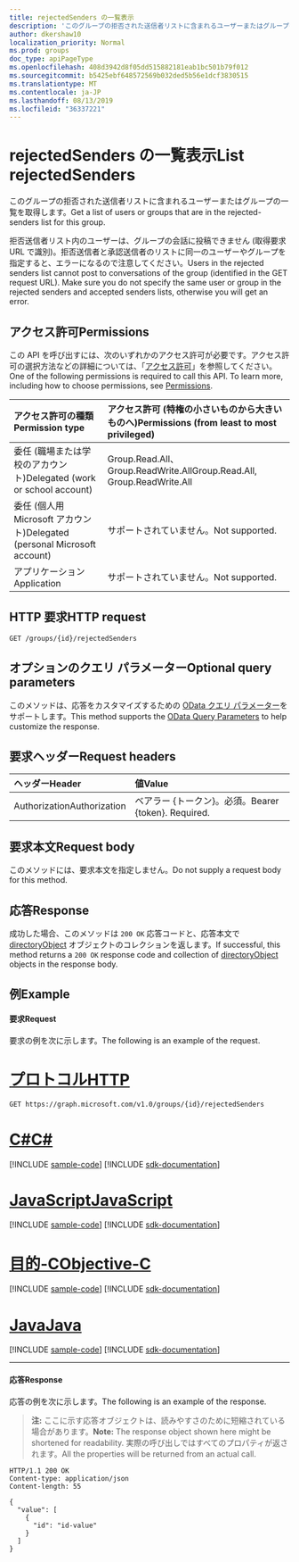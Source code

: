 ```yaml
---
title: rejectedSenders の一覧表示
description: 'このグループの拒否された送信者リストに含まれるユーザーまたはグループの一覧を取得します。 '
author: dkershaw10
localization_priority: Normal
ms.prod: groups
doc_type: apiPageType
ms.openlocfilehash: 408d3942d8f05dd515882181eab1bc501b79f012
ms.sourcegitcommit: b5425ebf648572569b032ded5b56e1dcf3830515
ms.translationtype: MT
ms.contentlocale: ja-JP
ms.lasthandoff: 08/13/2019
ms.locfileid: "36337221"
---
```

# <a name="list-rejectedsenders"></a><span data-ttu-id="28e82-103">rejectedSenders の一覧表示</span><span class="sxs-lookup"><span data-stu-id="28e82-103">List rejectedSenders</span></span>
<span data-ttu-id="28e82-104">このグループの拒否された送信者リストに含まれるユーザーまたはグループの一覧を取得します。</span><span class="sxs-lookup"><span data-stu-id="28e82-104">Get a list of users or groups that are in the rejected-senders list for this group.</span></span> 

<span data-ttu-id="28e82-p101">拒否送信者リスト内のユーザーは、グループの会話に投稿できません (取得要求 URL で識別)。拒否送信者と承認送信者のリストに同一のユーザーやグループを指定すると、エラーになるので注意してください。</span><span class="sxs-lookup"><span data-stu-id="28e82-p101">Users in the rejected senders list cannot post to conversations of the group (identified in the GET request URL). Make sure you do not specify the same user or group in the rejected senders and accepted senders lists, otherwise you will get an error.</span></span>

## <a name="permissions"></a><span data-ttu-id="28e82-107">アクセス許可</span><span class="sxs-lookup"><span data-stu-id="28e82-107">Permissions</span></span>
<span data-ttu-id="28e82-p102">この API を呼び出すには、次のいずれかのアクセス許可が必要です。アクセス許可の選択方法などの詳細については、「[アクセス許可](/graph/permissions-reference)」を参照してください。</span><span class="sxs-lookup"><span data-stu-id="28e82-p102">One of the following permissions is required to call this API. To learn more, including how to choose permissions, see [Permissions](/graph/permissions-reference).</span></span>

|<span data-ttu-id="28e82-110">アクセス許可の種類</span><span class="sxs-lookup"><span data-stu-id="28e82-110">Permission type</span></span>      | <span data-ttu-id="28e82-111">アクセス許可 (特権の小さいものから大きいものへ)</span><span class="sxs-lookup"><span data-stu-id="28e82-111">Permissions (from least to most privileged)</span></span>              |
|:--------------------|:---------------------------------------------------------|
|<span data-ttu-id="28e82-112">委任 (職場または学校のアカウント)</span><span class="sxs-lookup"><span data-stu-id="28e82-112">Delegated (work or school account)</span></span> | <span data-ttu-id="28e82-113">Group.Read.All、Group.ReadWrite.All</span><span class="sxs-lookup"><span data-stu-id="28e82-113">Group.Read.All, Group.ReadWrite.All</span></span>    |
|<span data-ttu-id="28e82-114">委任 (個人用 Microsoft アカウント)</span><span class="sxs-lookup"><span data-stu-id="28e82-114">Delegated (personal Microsoft account)</span></span> | <span data-ttu-id="28e82-115">サポートされていません。</span><span class="sxs-lookup"><span data-stu-id="28e82-115">Not supported.</span></span>    |
|<span data-ttu-id="28e82-116">アプリケーション</span><span class="sxs-lookup"><span data-stu-id="28e82-116">Application</span></span> | <span data-ttu-id="28e82-117">サポートされていません。</span><span class="sxs-lookup"><span data-stu-id="28e82-117">Not supported.</span></span> |

## <a name="http-request"></a><span data-ttu-id="28e82-118">HTTP 要求</span><span class="sxs-lookup"><span data-stu-id="28e82-118">HTTP request</span></span>
<!-- { "blockType": "ignored" } -->
```http
GET /groups/{id}/rejectedSenders
```
## <a name="optional-query-parameters"></a><span data-ttu-id="28e82-119">オプションのクエリ パラメーター</span><span class="sxs-lookup"><span data-stu-id="28e82-119">Optional query parameters</span></span>
<span data-ttu-id="28e82-120">このメソッドは、応答をカスタマイズするための [OData クエリ パラメーター](/graph/query-parameters)をサポートします。</span><span class="sxs-lookup"><span data-stu-id="28e82-120">This method supports the [OData Query Parameters](/graph/query-parameters) to help customize the response.</span></span>

## <a name="request-headers"></a><span data-ttu-id="28e82-121">要求ヘッダー</span><span class="sxs-lookup"><span data-stu-id="28e82-121">Request headers</span></span>
| <span data-ttu-id="28e82-122">ヘッダー</span><span class="sxs-lookup"><span data-stu-id="28e82-122">Header</span></span>       | <span data-ttu-id="28e82-123">値</span><span class="sxs-lookup"><span data-stu-id="28e82-123">Value</span></span> |
|:---------------|:--------|
| <span data-ttu-id="28e82-124">Authorization</span><span class="sxs-lookup"><span data-stu-id="28e82-124">Authorization</span></span>  | <span data-ttu-id="28e82-p103">ベアラー {トークン}。必須。</span><span class="sxs-lookup"><span data-stu-id="28e82-p103">Bearer {token}. Required.</span></span>  |

## <a name="request-body"></a><span data-ttu-id="28e82-127">要求本文</span><span class="sxs-lookup"><span data-stu-id="28e82-127">Request body</span></span>
<span data-ttu-id="28e82-128">このメソッドには、要求本文を指定しません。</span><span class="sxs-lookup"><span data-stu-id="28e82-128">Do not supply a request body for this method.</span></span>

## <a name="response"></a><span data-ttu-id="28e82-129">応答</span><span class="sxs-lookup"><span data-stu-id="28e82-129">Response</span></span>
<span data-ttu-id="28e82-130">成功した場合、このメソッドは `200 OK` 応答コードと、応答本文で [directoryObject](../resources/directoryobject.md) オブジェクトのコレクションを返します。</span><span class="sxs-lookup"><span data-stu-id="28e82-130">If successful, this method returns a `200 OK` response code and collection of [directoryObject](../resources/directoryobject.md) objects in the response body.</span></span>

## <a name="example"></a><span data-ttu-id="28e82-131">例</span><span class="sxs-lookup"><span data-stu-id="28e82-131">Example</span></span>
#### <a name="request"></a><span data-ttu-id="28e82-132">要求</span><span class="sxs-lookup"><span data-stu-id="28e82-132">Request</span></span>
<span data-ttu-id="28e82-133">要求の例を次に示します。</span><span class="sxs-lookup"><span data-stu-id="28e82-133">The following is an example of the request.</span></span>

# <a name="httptabhttp"></a>[<span data-ttu-id="28e82-134">プロトコル</span><span class="sxs-lookup"><span data-stu-id="28e82-134">HTTP</span></span>](#tab/http)
<!-- {
  "blockType": "request",
  "name": "get_rejectedsenders"
}-->
```http
GET https://graph.microsoft.com/v1.0/groups/{id}/rejectedSenders
```
# <a name="ctabcsharp"></a>[<span data-ttu-id="28e82-135">C#</span><span class="sxs-lookup"><span data-stu-id="28e82-135">C#</span></span>](#tab/csharp)
[!INCLUDE [sample-code](../includes/snippets/csharp/get-rejectedsenders-csharp-snippets.md)]
[!INCLUDE [sdk-documentation](../includes/snippets/snippets-sdk-documentation-link.md)]

# <a name="javascripttabjavascript"></a>[<span data-ttu-id="28e82-136">JavaScript</span><span class="sxs-lookup"><span data-stu-id="28e82-136">JavaScript</span></span>](#tab/javascript)
[!INCLUDE [sample-code](../includes/snippets/javascript/get-rejectedsenders-javascript-snippets.md)]
[!INCLUDE [sdk-documentation](../includes/snippets/snippets-sdk-documentation-link.md)]

# <a name="objective-ctabobjc"></a>[<span data-ttu-id="28e82-137">目的-C</span><span class="sxs-lookup"><span data-stu-id="28e82-137">Objective-C</span></span>](#tab/objc)
[!INCLUDE [sample-code](../includes/snippets/objc/get-rejectedsenders-objc-snippets.md)]
[!INCLUDE [sdk-documentation](../includes/snippets/snippets-sdk-documentation-link.md)]

# <a name="javatabjava"></a>[<span data-ttu-id="28e82-138">Java</span><span class="sxs-lookup"><span data-stu-id="28e82-138">Java</span></span>](#tab/java)
[!INCLUDE [sample-code](../includes/snippets/java/get-rejectedsenders-java-snippets.md)]
[!INCLUDE [sdk-documentation](../includes/snippets/snippets-sdk-documentation-link.md)]

---


#### <a name="response"></a><span data-ttu-id="28e82-139">応答</span><span class="sxs-lookup"><span data-stu-id="28e82-139">Response</span></span>
<span data-ttu-id="28e82-140">応答の例を次に示します。</span><span class="sxs-lookup"><span data-stu-id="28e82-140">The following is an example of the response.</span></span>
><span data-ttu-id="28e82-141">**注:** ここに示す応答オブジェクトは、読みやすさのために短縮されている場合があります。</span><span class="sxs-lookup"><span data-stu-id="28e82-141">**Note:** The response object shown here might be shortened for readability.</span></span> <span data-ttu-id="28e82-142">実際の呼び出しではすべてのプロパティが返されます。</span><span class="sxs-lookup"><span data-stu-id="28e82-142">All the properties will be returned from an actual call.</span></span>
<!-- {
  "blockType": "response",
  "truncated": true,
  "@odata.type": "microsoft.graph.directoryObject",
  "isCollection": true
} -->
```http
HTTP/1.1 200 OK
Content-type: application/json
Content-length: 55

{
  "value": [
    {
      "id": "id-value"
    }
  ]
}
```

<!-- uuid: 8fcb5dbc-d5aa-4681-8e31-b001d5168d79
2015-10-25 14:57:30 UTC -->
<!-- {
  "type": "#page.annotation",
  "description": "List rejectedSenders",
  "keywords": "",
  "section": "documentation",
  "tocPath": "",
  "suppressions": [
  ]
}-->
